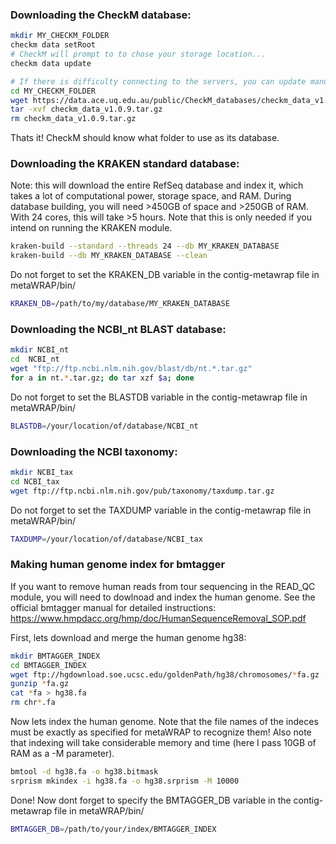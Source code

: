 ### Downloading the CheckM database:
``` bash
mkdir MY_CHECKM_FOLDER
checkm data setRoot
# CheckM will prompt to to chose your storage location...
checkm data update

# If there is difficulty connecting to the servers, you can update manually:
cd MY_CHECKM_FOLDER
wget https://data.ace.uq.edu.au/public/CheckM_databases/checkm_data_v1.0.9.tar.gz
tar -xvf checkm_data_v1.0.9.tar.gz
rm checkm_data_v1.0.9.tar.gz
```
Thats it! CheckM should know what folder to use as its database.

### Downloading the KRAKEN standard database:
Note: this will download the entire RefSeq database and index it, which takes a lot of computational power, storage space, and RAM. During database building, you will need >450GB of space and >250GB of RAM. With 24 cores, this will take >5 hours. Note that this is only needed if you intend on running the KRAKEN module.
``` bash
kraken-build --standard --threads 24 --db MY_KRAKEN_DATABASE
kraken-build --db MY_KRAKEN_DATABASE --clean
```
Do not forget to set the KRAKEN_DB variable in the contig-metawrap file in metaWRAP/bin/
``` bash
KRAKEN_DB=/path/to/my/database/MY_KRAKEN_DATABASE
```

### Downloading the NCBI_nt BLAST database:
``` bash
mkdir NCBI_nt
cd  NCBI_nt
wget "ftp://ftp.ncbi.nlm.nih.gov/blast/db/nt.*.tar.gz"
for a in nt.*.tar.gz; do tar xzf $a; done
```
Do not forget to set the BLASTDB variable in the contig-metawrap file in metaWRAP/bin/
``` bash
BLASTDB=/your/location/of/database/NCBI_nt
```

### Downloading the NCBI taxonomy:
``` bash
mkdir NCBI_tax
cd NCBI_tax
wget ftp://ftp.ncbi.nlm.nih.gov/pub/taxonomy/taxdump.tar.gz
```
Do not forget to set the TAXDUMP variable in the contig-metawrap file in metaWRAP/bin/
``` bash
TAXDUMP=/your/location/of/database/NCBI_tax
```

### Making human genome index for bmtagger
If you want to remove human reads from tour sequencing in the READ_QC module, you will need to dowlnoad and index the human genome. See the official bmtagger manual for detailed instructions: https://www.hmpdacc.org/hmp/doc/HumanSequenceRemoval_SOP.pdf

First, lets download and merge the human genome hg38:
``` bash 
mkdir BMTAGGER_INDEX
cd BMTAGGER_INDEX
wget ftp://hgdownload.soe.ucsc.edu/goldenPath/hg38/chromosomes/*fa.gz
gunzip *fa.gz
cat *fa > hg38.fa
rm chr*.fa
```
Now lets index the human genome. Note that the file names of the indeces must be exactly as specified for metaWRAP to recognize them! Also note that indexing will take considerable memory and time (here I pass 10GB of RAM as a -M parameter).
``` bash
bmtool -d hg38.fa -o hg38.bitmask
srprism mkindex -i hg38.fa -o hg38.srprism -M 10000
```
Done! Now dont forget to specify the BMTAGGER_DB variable in the contig-metawrap file in metaWRAP/bin/
``` bash
BMTAGGER_DB=/path/to/your/index/BMTAGGER_INDEX
```
